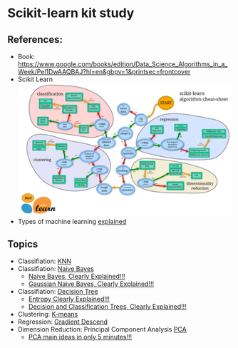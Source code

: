 # Scikit-learn kit study

## References:
+ Book: https://www.google.com/books/edition/Data_Science_Algorithms_in_a_Week/Pel1DwAAQBAJ?hl=en&gbpv=1&printsec=frontcover
+ Scikit Learn <img src="./scikit-learn_map.png" alt="plugin" style="zoom: 50%;" />
+ Types of machine learning [explained](./MachineLearning.md)


## Topics

+ Classifiation: [KNN](./learn-knn.py)
+ Classifiation: [Naive Bayes](./learn-naivebayes.py)
    + [Naive Bayes, Clearly Explained!!!](https://www.youtube.com/watch?v=O2L2Uv9pdDA)
    + [Gaussian Naive Bayes, Clearly Explained!!!](https://www.youtube.com/watch?v=H3EjCKtlVog)
+ Classifiation: [Decision Tree](./learn-decisiontree.py)
    + [Entropy Clearly Explained!!!](https://www.youtube.com/watch?v=YtebGVx-Fxw&t=882s)
    + [Decision and Classification Trees, Clearly Explained!!!](https://www.youtube.com/watch?v=_L39rN6gz7Y)
+ Clustering: [K-means](./learn-kmean.py)
+ Regression: [Gradient Descend](./learn-regression-gradientdescend.py)
+ Dimension Reduction: Principal Component Analysis [PCA](./learn-pca-dimemreduction.py)
    + [PCA main ideas in only 5 minutes!!!](https://www.youtube.com/watch?v=HMOI_lkzW08)